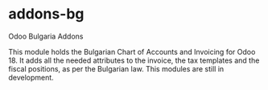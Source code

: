 # addons-bg
Odoo Bulgaria Addons 

This module holds the Bulgarian Chart of Accounts and Invoicing for Odoo 18. It adds all the needed attributes to the invoice,
the tax templates and the fiscal positions, as per the Bulgarian law.
This modules are still in development.
